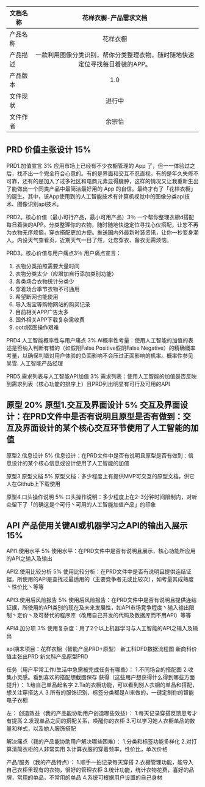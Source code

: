 文档名称|花样衣橱-产品需求文档
---|:--:|
产品名称|花样衣橱
产品描述|一款利用图像分类识别，帮你分类整理衣物，随时随地快速定位寻找每日着装的APP。
产品版本|1.0
文件现状|进行中
文件作者|余宗怡
## PRD 价值主张设计 15%
PRD1.加值宣言 3%
应用市场上已经有不少衣橱管理的 App 了，但一一体验过之后，找不出一个完全符合心意的。有的是界面和交互不忍直视，有的是年久失修不可靠，还有的是加入了过多社区和电商元素显得臃肿，这样的情况又让我重新生出了能做出一个同类产品中最简洁最好用的 App 的自信。最终才有了「花样衣橱」的诞生。其中，该App使用到的人工智能技术有计算机视觉中的图像分类api技术、图像识别api技术。

PRD2。核心价值（最小可行产品，最小可用产品）3％
一个帮你整理衣橱d搭配每日着装的APP。分类整理你的衣物，随时随地快速定位寻找心仪搭配，让您不再为衣物无序烦恼，穿衣搭配更加方便。推送国内外最新时装资讯，让你一秒变身潮人。内设天气查看页，近期天气一目了然，让您穿衣、备衣无需烦恼。

PRD3。核心价值与用户痛点3％
用户痛点宣言：
1. 衣物分类拍照需要大量时间
2. 衣物分类太少（应增加自行添加类别功能）
3. 各类场合衣物统计分类少
4. 穿着场合季节衣物不可通用
5. 希望断网也能使用
6. 导入淘宝等购物网站的购买记录
7. 目前相关APP广告太多
8. 国外相关APP下载复杂需收费
9. ootd抠图操作艰难

PRD4.人工智能概率性与用户痛点 3% AI概率性考量：使用人工智能的加值的表述是否纳入判断有错的（如假阳False Positive假阴False Negative）的精确概率考量，以确保判错对用户体验的负面影响不会压过正面影响的机率。概率性参见 吴雪. 人工智能产品经理

PRD5.需求列表与人工智能API加值 3% 需求列表：使用人工智能的加值是否反映到需求列表（核心功能的排序上）且PRD列出明显有可行及可用的API

## 原型 20% 原型1.交互及界面设计 5% 交互及界面设计：在PRD文件中是否有说明且原型是否有做到：交互及界面设计的某个核心交互环节使用了人工智能的加值

原型2.信息设计 5% 信息设计：在PRD文件中是否有说明且原型是否有做到：信息设计的某个核心信息或设计使用了人工智能的加值

原型3.原型文档 5% 原型文档：多少程度上有提供MVP可交互的原型文档，供它人在Github上下载使用

原型4.口头操作说明 5% 口头操作说明：多少程度上在2-3分钟时间限制内，对听众留下了「的确这是个可行丶可用的人工智能加值产品」的印象

## API 产品使用关键AI或机器学习之API的输出入展示 15% 
API1.使用水平 5% 使用水平：在PRD文件中是否有说明且展示，核心功能所应用的API之输入及输出

API2.使用比较分析 5% 使用比较分析：在PRD文件中是否有说明且提供连结证据，所使用的API是查找过最适用的（主要竞争者无或比较次），如考量其成熟度丶性价比丶等等

API3.使用后风险报告 5% 使用后风险报告：在PRD文件中是否有说明且提供连结证据，所使用的API类别的现在及未来发展性，如API市场竞争程度丶输入输出限制丶定价丶及可替代的程序库（改用自己开发的代码及数据库而不用API）等等

API4.加分项 3% 使用复杂度：用了2个以上机器学习与人工智能的API之输入及输出

api期末项目：花样衣橱（智能产品PRD+原型）
新工科DFD数据流程图
新商科价值主张出PRD
新文科产品原型PRD


任务（用户平常工作/生活中急需被完成任务有哪些）：
1.不同场合的搭配图
2.收集小灵感。看到喜欢的搭配想截图保存
获得（这些用户想获得什么得到哪些方面提升）：
1.给自己单品起名字
2.Ta的衣橱功能，可以看到别人衣橱的单品和搭配，想关注穿搭达人
3.所有的服饰识别、标签分类都是AI来做的，一键定制你的智能电子衣橱


左：
创造效益（我的产品能协助用户创造哪些效益）：
1.每天记录穿搭反馈思考才有提高
2.发现单品之间的搭配关系，唤醒你的衣柜
3.可以学习她人衣橱单品的数量和样式，以及她人服饰搭配

解决痛点（我的产品能协助用户解决哪些困难）：
1.分类和标签功能多样化
2.对打算清简衣柜的人非常实用
3.计算衣服的穿着频率，性价比，单次价格

产品/服务（我的产品特点）：
1.顺手一拍记录每天穿搭
2.衣橱管理功能，能导入自己衣柜里现有的衣物，很好的管理衣柜
3.统计功能，统计衣物花费，喜好的品牌，常用的单品，不常用的单品
4.系统可根据用户设置的自己身材

